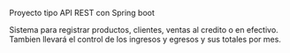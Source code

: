 
Proyecto tipo API REST con Spring boot

Sistema para registrar productos, clientes, ventas al credito o en efectivo.
Tambien llevará el control de los ingresos y egresos y sus totales por mes.


